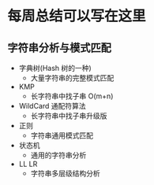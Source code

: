 # 每周总结可以写在这里

## 字符串分析与模式匹配

- 字典树(Hash 树的一种)
  - 大量字符串的完整模式匹配
- KMP
  - 长字符串中找子串 O(m+n)
- WildCard 通配符算法
  - 长字符串中找子串升级版
- 正则
  - 字符串通用模式匹配
- 状态机
  - 通用的字符串分析
- LL LR
  - 字符串多层级结构分析
